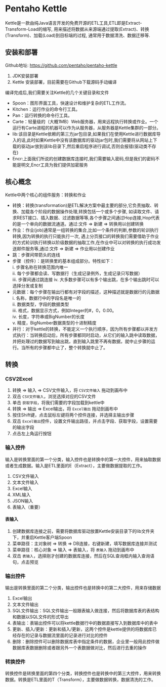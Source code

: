 # Pentaho Kettle
Kettle是一款由纯Java语言开发的免费开源的ETL工具,ETL即是Extract-Transform-Load的缩写,
用来描述将数据从来源端通过提取(Extract)、转换(Transform)、加载(Load)到目标端的过程, 通常用于数据清洗、数据迁移等.

## 安装和部署
Github地址: https://github.com/pentaho/pentaho-kettle

1. JDK安装部署
2. Kettle 安装部署，目前需要在Github下载源码手动编译

编译完成后,我们需要关注Kettle的几个关键目录和文件

- Spoon：图形界面工具，快速设计和维护复杂的ETL工作流。
- Kitchen：运行作业的命令行工具。
- Pan：运行转换的命令行工具。
- Carte：轻量级的（大概1MB）Web服务器，用来远程执行转换或作业。一个运行有Carte进程的机器可以作为从服务器，从服务器是Kettle集群的一部分。
- lib:该目录是Kettle依赖的第三方jar包目录,如果我们在使用Kettle进行数据库导入的话,此时如果Kettle中没有该数据库的驱动jar包时,我们需要将从网站上下载的驱动jar放到该lib目录下,然后重启程序进行调试,否则会报错(驱动类不存在)
- Encr:上面我们所说的创建数据库连接时,我们需要输入密码,但是我们的密码不能是明文,Encr工具为我们提供加密服务

## 核心概念
Kettle中两个核心的组件服务：转换和作业

- 转换：转换(transformation)是ETL解决方案中最主要的部分,它负责抽取、转换、加载各个阶段的数据操作处理,转换包括一个或多个步骤,
如读取文件、请求REST接口、插入数据、过滤数据等等,各个步骤之间通过Hop连接,Hop代表的是一个单向的数据流通道。通过:文件 => 新建 => 转换用以创建转换
- 作业：作业(job)通常是一组转换的集合,比如一个条件的判断,参数的轮训执行转换,因为转换的执行只能执行一次,
遇上分页接口的转换我们需要借助于作业的方式轮训执行转换以阶级数据的抽取工作,在作业中可以对转换的执行成功发送邮件服务等,通过:文件 => 新建 => 作业用以创建作业
- 跳：步骤间带箭头的连线
- 步骤（控件）：是转换里的基本组成部分。特性如下：  
  i. 步骤名称在转换范围内唯一  
  ii. 每个步骤都会读、写数据行（生成记录例外，生成记录只写数据）  
  iii. 步骤间通过跳连接
  iv. 大多数步骤可以有多个输出跳，在多个输出跳时可以选择分发或复制
- 元数据：每个步骤在输出行都有对字段的描述，这种描述就是数据行的元数据  
  i. 名称，数据行中的字段名是唯一的  
  ii. 数据类型，字段的数据类型  
  iii. 格式，数据显示方式，例如Integer的#，0，0.00。  
  iv. 长度，字符串或BigNumber的长度  
  v. 精度，BigNumber数据类型的十进制精度
- 并行：对于kettle的转换，不能定义一个执行顺序，因为所有步骤都以并发方式执行：当转换启动后，所有步骤都同时启动，从它们的输入跳中读取数据，并把处理过的数据写到输出跳，直到输入跳里不再有数据，就中止步骤的运行。当所有的步骤都中止了，整个转换就中止了。

## 转换

### CSV2Excel

1. 转换 => 输入 => CSV文件输入，将 `CSV文件输入` 拖动到画布中
2. 双击 `CSV文件输入`，浏览选择对应的CSV文件
3. 单击 `获取字段`，将我们需要的字段加载到kettle中
4. 转换 => 输出 => Excel输出，将 `Excel输出` 拖动到画布中
5. 按住Shift键，点击鼠标左键将两个控件连接，并选择主输出步骤
6. 双击 `Excel输出`控件，设置文件输出路径，并点击字段、获取字段，设置需要的输出字段
7. 点击左上角运行按钮

### 输入控件

输入是转换里面的第一个分类，输入控件也是转换中的第一大控件，用来抽取数据或者生成数据。输入是ETL里面的E（Extract），主要做数据提取的工作。

1. CSV文件输入
2. 文本文件输入
3. Excel输入
4. XML输入
5. JSON输入
6. 表输入（重要）

#### 表输入

1. 创建数据库连接之前，需要将数据库驱动放置Kettle安装目录下的lib文件夹下，并重启Kettle客户端Spoon
2. 菜单路径：主对象树 => 转换 => DB连接，右键新建，填写数据库连接并测试
3. 菜单路径：核心对象 => 输入 => 表输入，将 `表输入` 拖动到画布中
4. 双击 `表输入`，选择刚才创建的数据库连接，然后在SQL查询框内输入查询语句，点击预览


### 输出控件

输出是转换里面的第二个分类，输出控件也是转换中的第二大控件，用来存储数据

1. Excel输出
2. 文本文件输出
3. SQL文件输出：SQL文件输出一般跟表输入做连接，然后将数据库表的表结构和数据以SQL文件的形式导出
4. 表输出：表输出控件可以将kettle数据行中的数据直接写入到数据库中的表中
5. 更新、插入/更新：更新和插入/更新，这两个控件是kettle提供的将数据库已经存在的记录与数据流里面的记录进行对比的控件
6. 删除：删除控件可以删除数据库表中指定条件的数据，企业里一般用此控件做数据库表数据删除或者跟另外一个表数据做对比，然后进行去重的操作


### 转换控件

转换控件是转换里面的第四个分类，转换控件也是转换中的第三大控件，用来转换数据。转换是ETL里面的T（Transform），主要做数据转换，数据清洗的工作。


